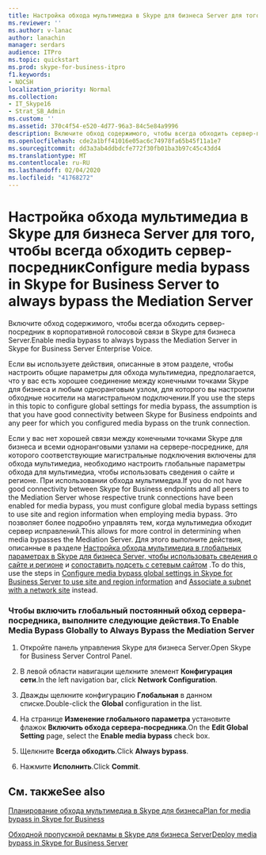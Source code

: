 ```yaml
---
title: Настройка обхода мультимедиа в Skype для бизнеса Server для того, чтобы всегда обходить сервер-посредник
ms.reviewer: ''
ms.author: v-lanac
author: lanachin
manager: serdars
audience: ITPro
ms.topic: quickstart
ms.prod: skype-for-business-itpro
f1.keywords:
- NOCSH
localization_priority: Normal
ms.collection:
- IT_Skype16
- Strat_SB_Admin
ms.custom: ''
ms.assetid: 370c4f54-e520-4d77-96a3-84c5e84a9996
description: Включите обход содержимого, чтобы всегда обходить сервер-посредник в корпоративной голосовой связи в Skype для бизнеса Server.
ms.openlocfilehash: cde2a1bff41016e05ac6c74978fa65b45f11a1e7
ms.sourcegitcommit: dd3a3ab4ddbdcfe772f30fb01ba3b97c45c43dd4
ms.translationtype: MT
ms.contentlocale: ru-RU
ms.lasthandoff: 02/04/2020
ms.locfileid: "41768272"
---
```

# <a name="configure-media-bypass-in-skype-for-business-server-to-always-bypass-the-mediation-server"></a><span data-ttu-id="4a82f-103">Настройка обхода мультимедиа в Skype для бизнеса Server для того, чтобы всегда обходить сервер-посредник</span><span class="sxs-lookup"><span data-stu-id="4a82f-103">Configure media bypass in Skype for Business Server to always bypass the Mediation Server</span></span>
 
<span data-ttu-id="4a82f-104">Включите обход содержимого, чтобы всегда обходить сервер-посредник в корпоративной голосовой связи в Skype для бизнеса Server.</span><span class="sxs-lookup"><span data-stu-id="4a82f-104">Enable media bypass to always bypass the Mediation Server in Skype for Business Server Enterprise Voice.</span></span> 
  
 <span data-ttu-id="4a82f-105">Если вы используете действия, описанные в этом разделе, чтобы настроить общие параметры для обхода мультимедиа, предполагается, что у вас есть хорошее соединение между конечными точками Skype для бизнеса и любым одноранговым узлом, для которого вы настроили обходные носители на магистральном подключении.</span><span class="sxs-lookup"><span data-stu-id="4a82f-105">If you use the steps in this topic to configure global settings for media bypass, the assumption is that you have good connectivity between Skype for Business endpoints and any peer for which you configured media bypass on the trunk connection.</span></span>
  
<span data-ttu-id="4a82f-106">Если у вас нет хорошей связи между конечными точками Skype для бизнеса и всеми одноранговыми узлами на сервере-посреднике, для которого соответствующие магистральные подключения включены для обхода мультимедиа, необходимо настроить глобальные параметры обхода для мультимедиа, чтобы использовать сведения о сайте и регионе. При использовании обхода мультимедиа.</span><span class="sxs-lookup"><span data-stu-id="4a82f-106">If you do not have good connectivity between Skype for Business endpoints and all peers to the Mediation Server whose respective trunk connections have been enabled for media bypass, you must configure global media bypass settings to use site and region information when employing media bypass.</span></span> <span data-ttu-id="4a82f-107">Это позволяет более подробно управлять тем, когда мультимедиа обходит сервер исправлений.</span><span class="sxs-lookup"><span data-stu-id="4a82f-107">This allows for more control in determining when media bypasses the Mediation Server.</span></span> <span data-ttu-id="4a82f-108">Для этого выполните действия, описанные в разделе [Настройка обхода мультимедиа в глобальных параметрах в Skype для бизнеса Server, чтобы использовать сведения о сайте и регионе](use-site-and-region-information.md) и [сопоставить подсеть с сетевым сайтом](deploy-network.md#BKMK_AssociateSubnets) .</span><span class="sxs-lookup"><span data-stu-id="4a82f-108">To do this, use the steps in [Configure media bypass global settings in Skype for Business Server to use site and region information](use-site-and-region-information.md) and [Associate a subnet with a network site](deploy-network.md#BKMK_AssociateSubnets) instead.</span></span>
  
### <a name="to-enable-media-bypass-globally-to-always-bypass-the-mediation-server"></a><span data-ttu-id="4a82f-109">Чтобы включить глобальный постоянный обход сервера-посредника, выполните следующие действия.</span><span class="sxs-lookup"><span data-stu-id="4a82f-109">To Enable Media Bypass Globally to Always Bypass the Mediation Server</span></span>

1. <span data-ttu-id="4a82f-110">Откройте панель управления Skype для бизнеса Server.</span><span class="sxs-lookup"><span data-stu-id="4a82f-110">Open Skype for Business Server Control Panel.</span></span>
    
2. <span data-ttu-id="4a82f-111">В левой области навигации щелкните элемент **Конфигурация сети**.</span><span class="sxs-lookup"><span data-stu-id="4a82f-111">In the left navigation bar, click **Network Configuration**.</span></span>
    
3. <span data-ttu-id="4a82f-112">Дважды щелкните конфигурацию **Глобальная** в данном списке.</span><span class="sxs-lookup"><span data-stu-id="4a82f-112">Double-click the **Global** configuration in the list.</span></span>
    
4. <span data-ttu-id="4a82f-113">На странице **Изменение глобального параметра** установите флажок **Включить обхода сервера-посредника**.</span><span class="sxs-lookup"><span data-stu-id="4a82f-113">On the **Edit Global Setting** page, select the **Enable media bypass** check box.</span></span>
    
5. <span data-ttu-id="4a82f-114">Щелкните **Всегда обходить**.</span><span class="sxs-lookup"><span data-stu-id="4a82f-114">Click **Always bypass**.</span></span>
    
6. <span data-ttu-id="4a82f-115">Нажмите **Исполнить**.</span><span class="sxs-lookup"><span data-stu-id="4a82f-115">Click **Commit**.</span></span>
    
## <a name="see-also"></a><span data-ttu-id="4a82f-116">См. также</span><span class="sxs-lookup"><span data-stu-id="4a82f-116">See also</span></span>

[<span data-ttu-id="4a82f-117">Планирование обхода мультимедиа в Skype для бизнеса</span><span class="sxs-lookup"><span data-stu-id="4a82f-117">Plan for media bypass in Skype for Business</span></span>](../../plan-your-deployment/enterprise-voice-solution/media-bypass.md)
  
[<span data-ttu-id="4a82f-118">Обходной пропускной рекламы в Skype для бизнеса Server</span><span class="sxs-lookup"><span data-stu-id="4a82f-118">Deploy media bypass in Skype for Business Server</span></span>](deploy-media-bypass.md)

